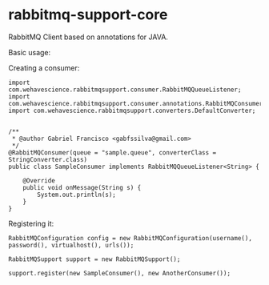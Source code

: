 rabbitmq-support-core
================

RabbitMQ Client based on annotations for JAVA.

Basic usage:

Creating a consumer:

```
import com.wehavescience.rabbitmqsupport.consumer.RabbitMQQueueListener;
import com.wehavescience.rabbitmqsupport.consumer.annotations.RabbitMQConsumer;
import com.wehavescience.rabbitmqsupport.converters.DefaultConverter;


/**
 * @author Gabriel Francisco <gabfssilva@gmail.com>
 */
@RabbitMQConsumer(queue = "sample.queue", converterClass = StringConverter.class)
public class SampleConsumer implements RabbitMQQueueListener<String> {

    @Override
    public void onMessage(String s) {
        System.out.println(s);
    }
}
```

Registering it:

```
RabbitMQConfiguration config = new RabbitMQConfiguration(username(), password(), virtualhost(), urls());

RabbitMQSupport support = new RabbitMQSupport();

support.register(new SampleConsumer(), new AnotherConsumer());
```
